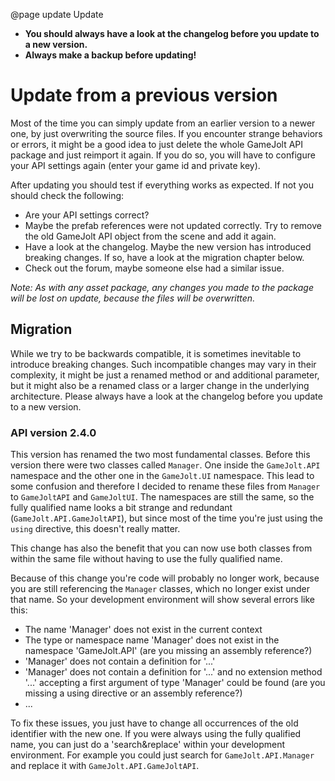 @page update Update

* **You should always have a look at the changelog before you update to a new version.**
* **Always make a backup before updating!**

# Update from a previous version
Most of the time you can simply update from an earlier version to a newer one, by just overwriting the source files.
If you encounter strange behaviors or errors, it might be a good idea to just delete the whole GameJolt API package and 
just reimport it again. If you do so, you will have to configure your API settings again (enter your game id and private key).

After updating you should test if everything works as expected. If not you should check the following:
* Are your API settings correct?
* Maybe the prefab references were not updated correctly. Try to remove the old GameJolt API object from the scene and add it again.
* Have a look at the changelog. Maybe the new version has introduced breaking changes. If so, have a look at the migration chapter below.
* Check out the forum, maybe someone else had a similar issue.

*Note: As with any asset package, any changes you made to the package will be lost on update, because the files will be overwritten.*

## Migration
While we try to be backwards compatible, it is sometimes inevitable to introduce breaking changes.
Such incompatible changes may vary in their complexity, it might be just a renamed method or and additional 
parameter, but it might also be a renamed class or a larger change in the underlying architecture. 
Please always have a look at the changelog before you update to a new version.

### API version 2.4.0
This version has renamed the two most fundamental classes.
Before this version there were two classes called `Manager`. One inside the `GameJolt.API` namespace and the other one 
in the `GameJolt.UI` namespace. This lead to some confusion and therefore I decided to rename these files from `Manager`
to `GameJoltAPI` and `GameJoltUI`. The namespaces are still the same, so the fully qualified name looks a bit 
strange and redundant (`GameJolt.API.GameJoltAPI`), but since most of the time you're just using the `using` directive, 
this doesn't really matter. 

This change has also the benefit that you can now use both classes from within the same file without having to use the 
fully qualified name.

Because of this change you're code will probably no longer work, because you are still referencing the `Manager` classes, 
which no longer exist under that name. So your development environment will show several errors like this:
* The name 'Manager' does not exist in the current context
* The type or namespace name 'Manager' does not exist in the namespace 'GameJolt.API' (are you missing an assembly reference?)
* 'Manager' does not contain a definition for '...'
* 'Manager' does not contain a definition for '...' and no extension method '...' accepting a first argument of type 
'Manager' could be found (are you missing a using directive or an assembly reference?)
* ...

To fix these issues, you just have to change all occurrences of the old identifier with the new one.
If you were always using the fully qualified name, you can just do a 'search&replace' within your development environment.
For example you could just search for `GameJolt.API.Manager` and replace it with `GameJolt.API.GameJoltAPI`.
